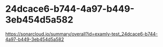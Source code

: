 # 24dcace6-b744-4a97-b449-3eb454d5a582
https://sonarcloud.io/summary/overall?id=examly-test_24dcace6-b744-4a97-b449-3eb454d5a582
